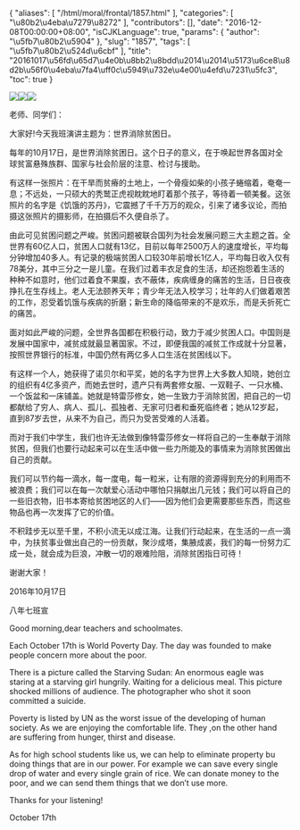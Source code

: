 {
    "aliases": [
        "/html/moral/frontal/1857.html"
    ],
    "categories": [
        "\u80b2\u4eba\u7279\u8272"
    ],
    "contributors": [],
    "date": "2016-12-08T00:00:00+08:00",
    "isCJKLanguage": true,
    "params": {
        "author": "\u5fb7\u80b2\u5904"
    },
    "slug": "1857",
    "tags": [
        "\u5fb7\u80b2\u524d\u6cbf"
    ],
    "title": "20161017\u56fd\u65d7\u4e0b\u8bb2\u8bdd\u2014\u2014\u5173\u6ce8\u8d2b\u56f0\u4eba\u7fa4\uff0c\u5949\u732e\u4e00\u4efd\u7231\u5fc3",
    "toc": true
}

![](https://cdn.tfls.online/mirror/full/01b121e612fe553a2fbac63679d8617030a645d9.jpg)![](https://cdn.tfls.online/mirror/full/65c919f1457cc6041d56c6a923b373df0f5a944c.jpg)![](https://cdn.tfls.online/mirror/full/279c94ac519b80f4791b0c2adca7aa7eb395e215.jpg)




老师、同学们：




大家好!今天我班演讲主题为：世界消除贫困日。




每年的10月17日，是世界消除贫困日。这个日子的意义，在于唤起世界各国对全球贫富悬殊族群、国家与社会阶层的注意、检讨与援助。




有这样一张照片：在干旱而贫瘠的土地上，一个骨瘦如柴的小孩子蜷缩着，奄奄一息；不远处，一只硕大的秃鹫正虎视眈眈地盯着那个孩子，等待着一顿美餐。这张照片的名字是《饥饿的苏丹》，它震撼了千千万万的观众，引来了诸多议论，而拍摄这张照片的摄影师，在拍摄后不久便自杀了。




由此可见贫困问题之严峻。贫困问题被联合国列为社会发展问题三大主题之首。全世界有60亿人口，贫困人口就有13亿，目前以每年2500万人的速度增长，平均每分钟增加40多人。有记录的极端贫困人口较30年前增长1亿人，平均每日收入仅有78美分，其中三分之一是儿童。在我们过着丰衣足食的生活，却还抱怨着生活的种种不如意时，他们过着食不果腹，衣不蔽体，疾病缠身的痛苦的生活，日日夜夜挣扎在生存线上。老人无法颐养天年；青少年无法入校学习；壮年的人们做着艰苦的工作，忍受着饥饿与疾病的折磨；新生命的降临带来的不是欢乐，而是夭折死亡的痛苦。




面对如此严峻的问题，全世界各国都在积极行动，致力于减少贫困人口。中国则是发展中国家中，减贫成就最显著国家。不过，即便我国的减贫工作成就十分显著，按照世界银行的标准，中国仍然有两亿多人口生活在贫困线以下。




有这样一个人，她获得了诺贝尔和平奖，她的名字为世界上大多数人知晓，她创立的组织有4亿多资产，而她去世时，遗产只有两套修女服、一双鞋子、一只水桶、一个饭盆和一床铺盖。她就是特雷莎修女，她一生致力于消除贫困，把自己的一切都献给了穷人、病人、孤儿、孤独者、无家可归者和垂死临终者；她从12岁起，直到87岁去世，从来不为自己，而只为受苦受难的人活着。




而对于我们中学生，我们也许无法做到像特雷莎修女一样将自己的一生奉献于消除贫困，但我们也要行动起来可以在生活中做一些力所能及的事情来为消除贫困做出自己的贡献。




我们可以节约每一滴水，每一度电，每一粒米，让有限的资源得到充分的利用而不被浪费；我们可以在每一次献爱心活动中哪怕只捐献出几元钱；我们可以将自己的一些旧衣物，旧书本寄给贫困地区的人们——因为他们会更需要那些东西，而这些物品也再一次发挥了它的价值。




不积跬步无以至千里，不积小流无以成江海。让我们行动起来，在生活的一点一滴中，为扶贫事业做出自己的一份贡献，聚沙成塔，集腋成裘，我们的每一份努力汇成一处，就会成为巨浪，冲散一切的艰难险阻，消除贫困指日可待！




谢谢大家！




2016年10月17日




八年七班宣




  






Good morning,dear teachers and schoolmates.




Each October 17th is World Poverty Day. The day was founded to make
people concern more about the poor.




There is a picture called the Starving Sudan: An enormous eagle was
staring at a starving girl hungrily. Waiting for a delicious meal. This picture
shocked millions of audience. The photographer who shot it soon committed a
suicide.




Poverty is listed by UN as the worst issue of the developing of
human society. As we are enjoying the comfortable life. They ,on the other hand
are suffering from hunger, thirst and disease.




As for high school students like us, we can help to eliminate
property bu doing things that are in our power. For example we can save every
single drop of water and every single grain of rice. We can donate money to the
poor, and we can send them things that we don’t use more.




Thanks for your listening!




October 17th


